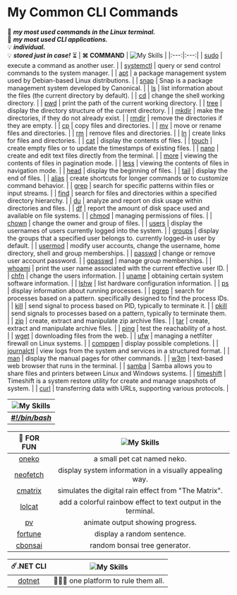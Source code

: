 # My Common CLI Commands

📒 ***my most used commands in the Linux terminal.*** <br>
📔 ***my most used CLI applications.*** <br>
💡 ***individual.*** <br>
💡 ***stored just in case!*** ⏳
| **⌘ COMMAND** | ![My Skills](https://go-skill-icons.vercel.app/api/icons?i=terminal) | 
|:---:|:---:|
| [sudo](https://github.com/fault3r/cli-commands/blob/main/doc/sudo.md) | execute a command as another user. |
| [systemctl](https://github.com/fault3r/cli-commands/blob/main/doc/systemctl.md) | query or send control commands to the system manager. |
| [apt](https://github.com/fault3r/cli-commands/blob/main/doc/apt.md) | a package management system used by Debian-based Linux distributions. |
| [snap](https://github.com/fault3r/cli-commands/blob/main/doc/snap.md) | Snap is a package management system developed by Canonical. |
| [ls](https://github.com/fault3r/cli-commands/blob/main/doc/ls.md) | list information about the files (the current directory by default). |
| [cd](https://github.com/fault3r/cli-commands/blob/main/doc/cd.md) | change the shell working directory. |
| [pwd](https://github.com/fault3r/cli-commands/blob/main/doc/pwd.md) | print the path of the current working directory. |
| [tree](https://github.com/fault3r/cli-commands/blob/main/doc/tree.md) | display the directory structure of the current directory. |
| [mkdir](https://github.com/fault3r/cli-commands/blob/main/doc/mkdir.md) | make the directories, if they do not already exist. |
| [rmdir](https://github.com/fault3r/cli-commands/blob/main/doc/rmdir.md) | remove the directories if they are empty. |
| [cp](https://github.com/fault3r/cli-commands/blob/main/doc/cp.md) | copy files and directories. |
| [mv](https://github.com/fault3r/cli-commands/blob/main/doc/mv.md) | move or rename files and directories. |
| [rm](https://github.com/fault3r/cli-commands/blob/main/doc/rm.md) | remove files and directories. |
| [ln](https://github.com/fault3r/cli-commands/blob/main/doc/ln.md) | create links for files and directories. |
| [cat](https://github.com/fault3r/cli-commands/blob/main/doc/cat.md) | display the contents of files. |
| [touch](https://github.com/fault3r/cli-commands/blob/main/doc/touch.md) | create empty files or to update the timestamps of existing files. |
| [nano](https://github.com/fault3r/cli-commands/blob/main/doc/nano.md) | create and edit text files directly from the terminal. |
| [more](https://github.com/fault3r/cli-commands/blob/main/doc/more.md) | viewing the contents of files in pagination mode. |
| [less](https://github.com/fault3r/cli-commands/blob/main/doc/less.md) | viewing the contents of files in navigation mode. |
| [head](https://github.com/fault3r/cli-commands/blob/main/doc/head.md) | display the beginning of files. |
| [tail](https://github.com/fault3r/cli-commands/blob/main/doc/tail.md) | display the end of files. |
| [alias](https://github.com/fault3r/cli-commands/blob/main/doc/alias.md) | create shortcuts for longer commands or to customize command behavior. |
| [grep](https://github.com/fault3r/cli-commands/blob/main/doc/grep.md) | search for specific patterns within files or input streams. |
| [find](https://github.com/fault3r/cli-commands/blob/main/doc/find.md) | search for files and directories within a specified directory hierarchy. |
| [du](https://github.com/fault3r/cli-commands/blob/main/doc/du.md) | analyze and report on disk usage within directories and files. |
| [df](https://github.com/fault3r/cli-commands/blob/main/doc/df.md) | report the amount of disk space used and available on file systems. |
| [chmod](https://github.com/fault3r/cli-commands/blob/main/doc/chmod.md) | managing permissions of files. |
| [chown](https://github.com/fault3r/cli-commands/blob/main/doc/chown.md) | change the owner and group of files. |
| [users](https://github.com/fault3r/cli-commands/blob/main/doc/users.md) | display the usernames of users currently logged into the system. |
| [groups](https://github.com/fault3r/cli-commands/blob/main/doc/groups.md) | display the groups that a specified user belongs to. currently logged-in user by default. |
| [usermod](https://github.com/fault3r/cli-commands/blob/main/doc/usermod.md) | modify user accounts, change the username, home directory, shell and group memberships. |
| [passwd](https://github.com/fault3r/cli-commands/blob/main/doc/passwd.md) | change or remove user account password. |
| [gpasswd](https://github.com/fault3r/cli-commands/blob/main/doc/gpasswd.md) | manage group memberships. |
| [whoami](https://github.com/fault3r/cli-commands/blob/main/doc/whoami.md) | print the user name associated with the current effective user ID. |
| [chfn](https://github.com/fault3r/cli-commands/blob/main/doc/chfn.md) | change the users information. |
| [uname](https://github.com/fault3r/cli-commands/blob/main/doc/uname.md) | obtaining certain system software information. |
| [lshw](https://github.com/fault3r/cli-commands/blob/main/doc/lshw.md) | list hardware configuration information. |
| [ps](https://github.com/fault3r/cli-commands/blob/main/doc/ps.md) | display information about running processes. |
| [pgrep](https://github.com/fault3r/cli-commands/blob/main/doc/pgrep.md) | search for processes based on a pattern. specifically designed to find the process IDs. |
| [kill](https://github.com/fault3r/cli-commands/blob/main/doc/kill.md) | send signal to process based on PID, typically to terminate it. |
| [pkill](https://github.com/fault3r/cli-commands/blob/main/doc/pkill.md) | send signals to processes based on a pattern, typically to terminate them. |
| [zip](https://github.com/fault3r/cli-commands/blob/main/doc/zip.md) | create, extract and manipulate zip archive files. |
| [tar](https://github.com/fault3r/cli-commands/blob/main/doc/tar.md) | create, extract and manipulate archive files. |
| [ping](https://github.com/fault3r/cli-commands/blob/main/doc/ping.md) | test the reachability of a host. |
| [wget](https://github.com/fault3r/cli-commands/blob/main/doc/wget.md) | downloading files from the web. |
| [ufw](https://github.com/fault3r/cli-commands/blob/main/doc/ufw.md) | managing a netfilter firewall on Linux systems. |
| [compgen](https://github.com/fault3r/cli-commands/blob/main/doc/compgen.md) | display possible completions. |
| [journalctl](https://github.com/fault3r/cli-commands/blob/main/doc/journalctl.md) | view logs from the system and services in a structured format. |
| [man](https://github.com/fault3r/cli-commands/blob/main/doc/man.md) | display the manual pages for other commands. |
| [w3m](https://github.com/fault3r/cli-commands/blob/main/doc/w3m.md) | text-based web browser that runs in the terminal. |
| [samba](https://github.com/fault3r/cli-commands/blob/main/doc/samba.md) | Samba allows you to share files and printers between Linux and Windows systems. |
| [timeshift](https://github.com/fault3r/cli-commands/blob/main/doc/timeshift.md) | Timeshift is a system restore utility for create and manage snapshots of system. |
| [curl](https://github.com/fault3r/cli-commands/blob/main/doc/curl.md) | transferring data with URLs, supporting various protocols. |

| ![My Skills](https://go-skill-icons.vercel.app/api/icons?i=bash) |
|:---:|
| [***#!/bin/bash***](https://github.com/fault3r/cli-commands/blob/main/doc/bash/operators-specialcharacters.md) |

| **🌈 FOR FUN** | ![My Skills](https://go-skill-icons.vercel.app/api/icons?i=linux) |
|:---:|:---:|
| [oneko](https://github.com/fault3r/cli-commands/blob/main/doc/oneko.md) | a small pet cat named neko. |
| [neofetch](https://github.com/fault3r/cli-commands/blob/main/doc/neofetch.md) | display system information in a visually appealing way. |
| [cmatrix](https://github.com/fault3r/cli-commands/blob/main/doc/cmatrix.md) | simulates the digital rain effect from "The Matrix". |
| [lolcat](https://github.com/fault3r/cli-commands/blob/main/doc/lolcat.md) | add a colorful rainbow effect to text output in the terminal. |
| [pv](https://github.com/fault3r/cli-commands/blob/main/doc/pv.md) | animate output showing progress. |
| [fortune](https://github.com/fault3r/cli-commands/blob/main/doc/fortune.md) | display a random sentence. |
| [cbonsai](https://github.com/fault3r/cli-commands/blob/main/doc/cbonsai.md) | random bonsai tree generator. |

| ☄️.NET CLI | ![My Skills](https://go-skill-icons.vercel.app/api/icons?i=dotnet) |
|:---:|:---:|
| [dotnet](https://github.com/fault3r/cli-commands/blob/main/doc/dotnet.md) | 🧙🏻‍♂️ one platform to rule them all. |
